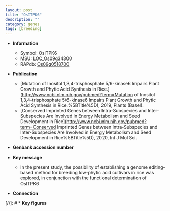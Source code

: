 ```yaml
---
layout: post
title: "OsITPK6"
description: ""
category: genes
tags: [breeding]
---
```


* **Information**  
    + Symbol: OsITPK6  
    + MSU: [LOC_Os09g34300](http://rice.uga.edu/cgi-bin/ORF_infopage.cgi?orf=LOC_Os09g34300)  
    + RAPdb: [Os09g0518700](https://rapdb.dna.affrc.go.jp/locus/?name=Os09g0518700)  

* **Publication**  
    + [Mutation of Inositol 1,3,4-trisphosphate 5/6-kinase6 Impairs Plant Growth and Phytic Acid Synthesis in Rice.](http://www.ncbi.nlm.nih.gov/pubmed?term=Mutation of Inositol 1,3,4-trisphosphate 5/6-kinase6 Impairs Plant Growth and Phytic Acid Synthesis in Rice.%5BTitle%5D), 2019, Plants (Basel).
    + [Conserved Imprinted Genes between Intra-Subspecies and Inter-Subspecies Are Involved in Energy Metabolism and Seed Development in Rice](http://www.ncbi.nlm.nih.gov/pubmed?term=Conserved Imprinted Genes between Intra-Subspecies and Inter-Subspecies Are Involved in Energy Metabolism and Seed Development in Rice%5BTitle%5D), 2020, Int J Mol Sci.

* **Genbank accession number**  

* **Key message**  
    + In the present study, the possibility of establishing a genome editing-based method for breeding low-phytic acid cultivars in rice was explored, in conjunction with the functional determination of OsITPK6

* **Connection**  

[//]: # * **Key figures**  



